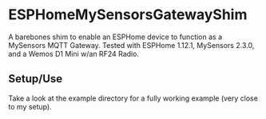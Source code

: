 # ESPHomeMySensorsGatewayShim

A barebones shim to enable an ESPHome device to function as a MySensors MQTT Gateway. Tested with ESPHome 1.12.1, MySensors 2.3.0, and a Wemos D1 Mini w/an RF24 Radio.

## Setup/Use

Take a look at the example directory for a fully working example (very close to my setup).